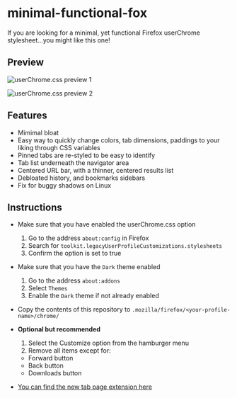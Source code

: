 # minimal-functional-fox

If you are looking for a minimal, yet functional Firefox userChrome stylesheet...you might like this one!

## Preview

![userChrome.css preview 1](https://github.com/turing753/myuserchrome/blob/master/preview_1.png)

![userChrome.css preview 2](https://github.com/turing753/myuserchrome/blob/master/preview_2.png)

## Features

* Mimimal bloat
* Easy way to quickly change colors, tab dimensions, paddings to your liking through CSS variables
* Pinned tabs are re-styled to be easy to identify
* Tab list underneath the navigator area
* Centered URL bar, with a thinner, centered results list
* Debloated history, and bookmarks sidebars
* Fix for buggy shadows on Linux

## Instructions

* Make sure that you have enabled the userChrome.css option
  1. Go to the address `about:config` in Firefox
  2. Search for `toolkit.legacyUserProfileCustomizations.stylesheets`
  3. Confirm the option is set to true

* Make sure that you have the `Dark` theme enabled
  1. Go to the address `about:addons`
  2. Select `Themes`
  3. Enable the `Dark` theme if not already enabled

* Copy the contents of this repository to `.mozilla/firefox/<your-profile-name>/chrome/`

* **Optional but recommended**
  1. Select the Customize option from the hamburger menu
  2. Remove all items except for:
    * Forward button
    * Back button
    * Downloads button

* [You can find the new tab page extension here](https://addons.mozilla.org/en-US/firefox/addon/nighttab/)
